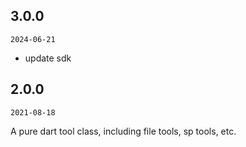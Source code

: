 ## 3.0.0

`2024-06-21`

- update sdk

## 2.0.0

`2021-08-18`

A pure dart tool class, including file tools, sp tools, etc.
